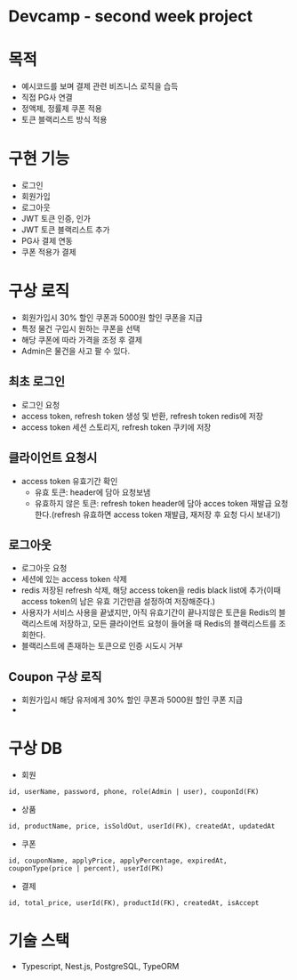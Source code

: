 # Devcamp - second week project

# 목적

- 예시코드를 보며 결제 관련 비즈니스 로직을 습득
- 직접 PG사 연결
- 정액제, 정률제 쿠폰 적용
- 토큰 블랙리스트 방식 적용

# 구현 기능

- 로그인
- 회원가입
- 로그아웃
- JWT 토큰 인증, 인가
- JWT 토큰 블랙리스트 추가
- PG사 결제 연동
- 쿠폰 적용가 결제

# 구상 로직

- 회원가입시 30% 할인 쿠폰과 5000원 할인 쿠폰을 지급
- 특정 물건 구입시 원하는 쿠폰을 선택
- 해당 쿠폰에 따라 가격을 조정 후 결제
- Admin은 물건을 사고 팔 수 있다.

## 최초 로그인

- 로그인 요청
- access token, refresh token 생성 및 반환, refresh token redis에 저장
- access token 세션 스토리지, refresh token 쿠키에 저장

## 클라이언트 요청시

- access token 유효기간 확인
  - 유효 토큰: header에 담아 요청보냄
  - 유효하지 않은 토큰: refresh token header에 담아 acces token 재발급 요청한다.(refresh 유효하면 access token 재발급, 재저장 후 요청 다시 보내기)

## 로그아웃

- 로그아웃 요청
- 세션에 있는 access token 삭제
- redis 저장된 refresh 삭제, 해당 access token을 redis black list에 추가(이때 access token의 남은 유효 기간만큼 설정하여 저장해준다.)
- 사용자가 서비스 사용을 끝냈지만, 아직 유효기간이 끝나지않은 토큰을 Redis의 블랙리스트에 저장하고, 모든 클라이언트 요청이 들어올 때 Redis의 블랙리스트를 조회한다.
- 블랙리스트에 존재하는 토큰으로 인증 시도시 거부

## Coupon 구상 로직

- 회원가입시 해당 유저에게 30% 할인 쿠폰과 5000원 할인 쿠폰 지급
-

# 구상 DB

- 회원

```
id, userName, password, phone, role(Admin | user), couponId(FK)
```

- 상품

```
id, productName, price, isSoldOut, userId(FK), createdAt, updatedAt
```

- 쿠폰

```
id, couponName, applyPrice, applyPercentage, expiredAt, couponType(price | percent), userId(PK)
```

- 결제

```
id, total_price, userId(FK), productId(FK), createdAt, isAccept
```

# 기술 스택

- Typescript, Nest.js, PostgreSQL, TypeORM
